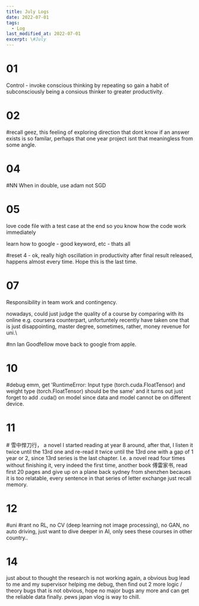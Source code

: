 ```yaml
---
title: July Logs
date: 2022-07-01
tags:
  - Log
last_modified_at: 2022-07-01
excerpt: \#July 
---
```


# 01 

Control - invoke conscious thinking by repeating so gain a habit of subconsciously being a consious thinker to greater productivity.

# 02

\#recall geez, this feeling of exploring direction that dont know if an answer exists is so familar, perhaps that one year project isnt that meaningless from some angle.

# 04

\#NN When in double, use adam not SGD

# 05 

love code file with a test case at the end so you know how the code work immediately

learn how to google - good keyword, etc - thats all 

\#reset 4 - ok, really high oscillation in productivity after final result released, happens almost every time.
Hope this is the last time.

# 07

Responsibility in team work and contingency.

nowadays, could just judge the quality of a course by comparing with its online e.g. coursera counterpart, unfortuntely recently have taken one that is 
just disappointing, master degree, sometimes, rather, money revenue for uni.\

\#nn Ian Goodfellow move back to google from apple.

# 10

\#debug emm, get 'RuntimeError: Input type (torch.cuda.FloatTensor) and weight type (torch.FloatTensor) should be the same' and it turns out just forget to add .cuda() on model since data and model cannot be on different device.

# 11

\# 雪中悍刀行， a novel I started reading at year 8 around, after that, I listen it twice until the 13rd one and re-read it twice until the 13rd one with a gap of 1 year or 2, since 13rd series is the last chapter. I.e. a novel read four times without finishing it, very indeed the first time, another book 傅雷家书, read first 20 pages and give up on a plane back sydney from shenzhen becaues it is too relatable, every sentence in that series of letter exchange just recall memory. 

# 12

\#uni \#rant no RL, no CV (deep learning not image processing), no GAN, no auto driving, just want to dive deeper in AI, only sees these courses in other country..

# 14

just about to thought the research is not working again, a obvious bug lead to me and my supervisor helping me debug, then find out 2 more logic / theory bugs that is not obvious, hope no major bugs any more and can get the reliable data finally.
pews japan vlog is way to chill.